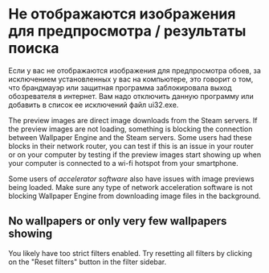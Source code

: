 # Не отображаются изображения для предпросмотра / результаты поиска

Если у вас не отображаются изображения для предпросмотра обоев, за исключением установленных у вас на компьютере, это говорит о том, что брандмауэр или защитная программа заблокировала выход обозревателя в интернет. Вам надо отключить данную программу или добавить в список ее исключений файл ui32.exe.

The preview images are direct image downloads from the Steam servers. If the preview images are not loading, something is blocking the connection between Wallpaper Engine and the Steam servers. Some users had these blocks in their network router, you can test if this is an issue in your router or on your computer by testing if the preview images start showing up when your computer is connected to a wi-fi hotspot from your smartphone.

Some users of *accelerator software* also have issues with image previews being loaded. Make sure any type of network acceleration software is not blocking Wallpaper Engine from downloading image files in the background.

## No wallpapers or only very few wallpapers showing

You likely have too strict filters enabled. Try resetting all filters by clicking on the "Reset filters" button in the filter sidebar.